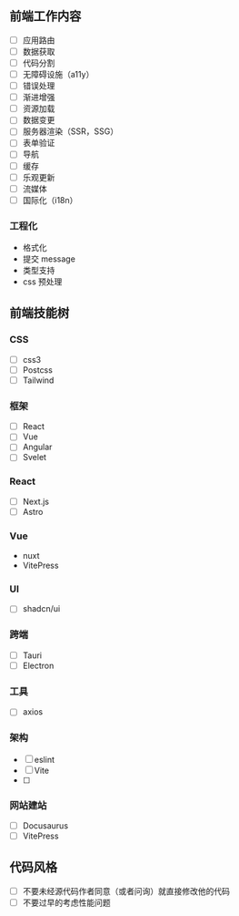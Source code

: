 ## 前端工作内容

- [ ] 应用路由
- [ ] 数据获取
- [ ] 代码分割
- [ ] 无障碍设施（a11y）
- [ ] 错误处理
- [ ] 渐进增强
- [ ] 资源加载
- [ ] 数据变更
- [ ] 服务器渲染（SSR，SSG）
- [ ] 表单验证
- [ ] 导航
- [ ] 缓存
- [ ] 乐观更新
- [ ] 流媒体
- [ ] 国际化（i18n）

### 工程化

- 格式化
- 提交 message
- 类型支持
- css 预处理

## 前端技能树

### CSS

- [ ] css3
- [ ] Postcss
- [ ] Tailwind

### 框架

- [ ] React
- [ ] Vue
- [ ] Angular
- [ ] Svelet

### React 

- [ ] Next.js
- [ ] Astro

### Vue

- nuxt
- VitePress

### UI 

- [ ] shadcn/ui

### 跨端

- [ ] Tauri
- [ ] Electron

### 工具

- [ ] axios

### 架构

- [ ] eslint
- [ ] Vite
- [ ] 

### 网站建站

- [ ] Docusaurus
- [ ] VitePress

## 代码风格

- [ ] 不要未经源代码作者同意（或者问询）就直接修改他的代码
- [ ] 不要过早的考虑性能问题
